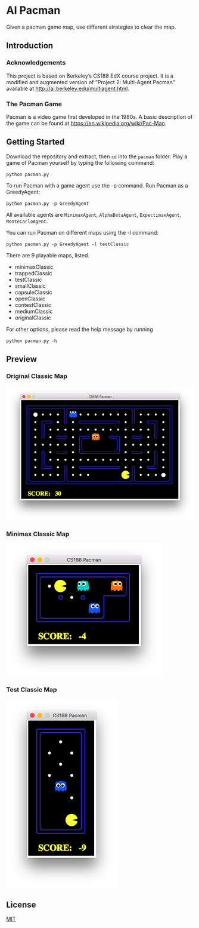 # AI Pacman
Given a pacman game map, use different strategies to clear the map.
## Introduction
### Acknowledgements
This project is based on Berkeley’s CS188 EdX course project. It is a modified and augmented version of ”Project 2: Multi-Agent Pacman” available at http://ai.berkeley.edu/multiagent.html.
### The Pacman Game
Pacman is a video game first developed in the 1980s. A basic description of the game can be found at https://en.wikipedia.org/wiki/Pac-Man.

## Getting Started
Download the repository and extract, then `cd` into the `pacman` folder.
Play a game of Pacman yourself by typing the following command:
```
python pacman.py
```
To run Pacman with a game agent use the -p command. Run Pacman as a GreedyAgent: 
```
python pacman.py -p GreedyAgent
```
All available agents are `MinimaxAgent`, `AlphaBetaAgent`, `ExpectimaxAgent`, `MonteCarloAgent`.

You can run Pacman on different maps using the -l command:
```
python pacman.py -p GreedyAgent -l testClassic
```
There are 9 playable maps, listed.
- minimaxClassic
- trappedClassic
- testClassic
- smallClassic
- capsuleClassic
- openClassic
- contestClassic
- mediumClassic
- originalClassic

For other options, please read the help message by running
```
python pacman.py -h
```
## Preview
### Original Classic Map
![alt original](demo/original.png "Original Classic Map")
### Minimax Classic Map
![alt minimax](demo/minimax.png "Minimax Classic Map")
### Test Classic Map
![alt minimax](demo/test.png "Minimax Classic Map")
## License
[MIT](LICENSE)
